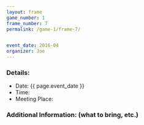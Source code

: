 ```yaml
---
layout: frame
game_number: 1
frame_number: 7
permalink: /game-1/frame-7/


event_date: 2016-04
organizer: Joe
---
```



### Details:
- Date: {{ page.event_date }}
- Time:
- Meeting Place:

### Additional Information: (what to bring, etc.)
